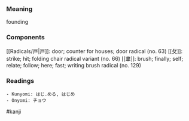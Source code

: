 ### Meaning

founding

### Components

[[Radicals/戸|戸]]: door; counter for houses; door radical (no. 63) [[攵]]: strike; hit; folding chair radical variant (no. 66) [[聿]]: brush; finally; self; relate; follow; here; fast; writing brush radical (no. 129)

### Readings

```
- Kunyomi: はじ.める, はじめ
- Onyomi: チョウ
```

#kanji